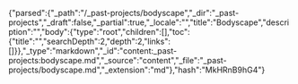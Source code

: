 {"parsed":{"_path":"/_past-projects/bodyscape","_dir":"_past-projects","_draft":false,"_partial":true,"_locale":"","title":"Bodyscape","description":"","body":{"type":"root","children":[],"toc":{"title":"","searchDepth":2,"depth":2,"links":[]}},"_type":"markdown","_id":"content:_past-projects:bodyscape.md","_source":"content","_file":"_past-projects/bodyscape.md","_extension":"md"},"hash":"MkHRnB9hG4"}